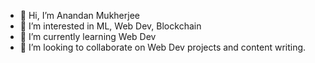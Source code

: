 - 👋 Hi, I’m Anandan Mukherjee
- 👀 I’m interested in ML, Web Dev, Blockchain
- 🌱 I’m currently learning Web Dev
- 💞️ I’m looking to collaborate on Web Dev projects and content writing.

<!---
justsimpleapps/justsimpleapps is a ✨ special ✨ repository because its `README.md` (this file) appears on your GitHub profile.
You can click the Preview link to take a look at your changes.
--->
